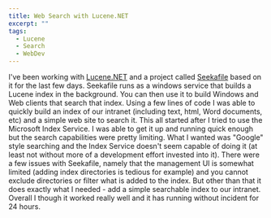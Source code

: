 ```yaml
---
title: Web Search with Lucene.NET
excerpt: ""
tags:
  - Lucene
  - Search
  - WebDev
---
```

I've been working with <a href="http://www.dotlucene.net/" target="_blank">Lucene.NET</a> and a project called <a href="http://www.seekafile.org/" target="_blank">Seekafile</a> based on it for the last few days. 
  Seekafile runs as a windows service that builds a Lucene index in the background. You can then use it to build Windows and Web clients that search that index. 
  Using a few lines of code I was able to quickly build an index of our intranet (including text, html, Word documents, etc) and a simple web site to search it. 
  This all started after I tried to use the Microsoft Index Service. I was able to get it up and running quick enough but the search capabilities were pretty limiting. What I wanted was "Google" style searching and the Index Service doesn't seem capable of doing it (at least not without more of a development effort invested into it).
  There were a few issues with Seekafile, namely that the management UI is somewhat limited (adding index directories is tedious for example) and you cannot exclude directories or filter what is added to the index. But other than that it does exactly what I needed - add a simple searchable index to our intranet. 
  Overall I though it worked really well and it has running without incident for 24 hours. 
